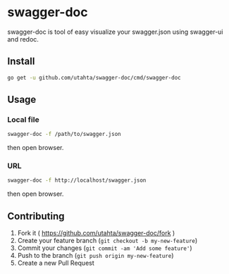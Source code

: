 # swagger-doc

swagger-doc is tool of easy visualize your swagger.json using swagger-ui and redoc.

## Install

```bash
go get -u github.com/utahta/swagger-doc/cmd/swagger-doc
```

## Usage


### Local file

```bash
swagger-doc -f /path/to/swagger.json
```
then open browser.


### URL

```bash
swagger-doc -f http://localhost/swagger.json
```
then open browser.


## Contributing

1. Fork it ( https://github.com/utahta/swagger-doc/fork )
2. Create your feature branch (`git checkout -b my-new-feature`)
3. Commit your changes (`git commit -am 'Add some feature'`)
4. Push to the branch (`git push origin my-new-feature`)
5. Create a new Pull Request
